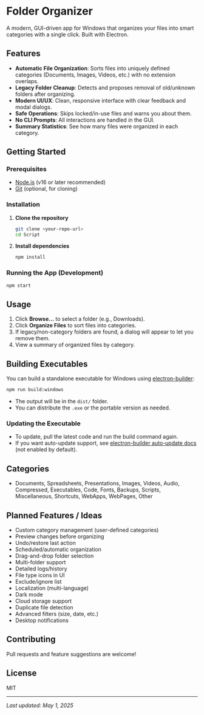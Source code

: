 # Folder Organizer

A modern, GUI-driven app for Windows that organizes your files into smart categories with a single click. Built with Electron.

## Features

- **Automatic File Organization**: Sorts files into uniquely defined categories (Documents, Images, Videos, etc.) with no extension overlaps.
- **Legacy Folder Cleanup**: Detects and proposes removal of old/unknown folders after organizing.
- **Modern UI/UX**: Clean, responsive interface with clear feedback and modal dialogs.
- **Safe Operations**: Skips locked/in-use files and warns you about them.
- **No CLI Prompts**: All interactions are handled in the GUI.
- **Summary Statistics**: See how many files were organized in each category.

## Getting Started

### Prerequisites
- [Node.js](https://nodejs.org/) (v16 or later recommended)
- [Git](https://git-scm.com/) (optional, for cloning)

### Installation
1. **Clone the repository**
   ```sh
   git clone <your-repo-url>
   cd Script
   ```
2. **Install dependencies**
   ```sh
   npm install
   ```

### Running the App (Development)
```sh
npm start
```

## Usage

1. Click **Browse...** to select a folder (e.g., Downloads).
2. Click **Organize Files** to sort files into categories.
3. If legacy/non-category folders are found, a dialog will appear to let you remove them.
4. View a summary of organized files by category.

## Building Executables

You can build a standalone executable for Windows using [electron-builder](https://www.electron.build/):

```sh
npm run build:windows
```

- The output will be in the `dist/` folder.
- You can distribute the `.exe` or the portable version as needed.

### Updating the Executable
- To update, pull the latest code and run the build command again.
- If you want auto-update support, see [electron-builder auto-update docs](https://www.electron.build/auto-update) (not enabled by default).

## Categories

- Documents, Spreadsheets, Presentations, Images, Videos, Audio, Compressed, Executables, Code, Fonts, Backups, Scripts, Miscellaneous, Shortcuts, WebApps, WebPages, Other

## Planned Features / Ideas

- Custom category management (user-defined categories)
- Preview changes before organizing
- Undo/restore last action
- Scheduled/automatic organization
- Drag-and-drop folder selection
- Multi-folder support
- Detailed logs/history
- File type icons in UI
- Exclude/ignore list
- Localization (multi-language)
- Dark mode
- Cloud storage support
- Duplicate file detection
- Advanced filters (size, date, etc.)
- Desktop notifications

## Contributing
Pull requests and feature suggestions are welcome!

## License
MIT

---
*Last updated: May 1, 2025*
